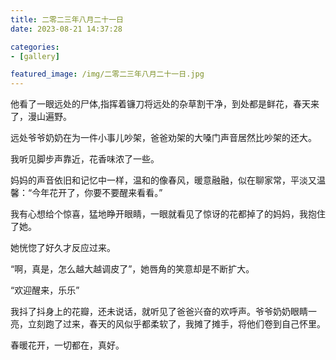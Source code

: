 ```yaml
---
title: 二零二三年八月二十一日
date: 2023-08-21 14:37:28

categories:
- [gallery]

featured_image: /img/二零二三年八月二十一日.jpg
---
```


他看了一眼远处的尸体,指挥着镰刀将远处的杂草割干净，到处都是鲜花，春天来了，漫山遍野。

远处爷爷奶奶在为一件小事儿吵架，爸爸劝架的大嗓门声音居然比吵架的还大。

我听见脚步声靠近，花香味浓了一些。

妈妈的声音依旧和记忆中一样，温和的像春风，暖意融融，似在聊家常，平淡又温馨：“今年花开了，你要不要醒来看看。”

我有心想给个惊喜，猛地睁开眼睛，一眼就看见了惊讶的花都掉了的妈妈，我抱住了她。

她恍惚了好久才反应过来。

“啊，真是，怎么越大越调皮了”，她唇角的笑意却是不断扩大。

“欢迎醒来，乐乐”

我抖了抖身上的花瓣，还未说话，就听见了爸爸兴奋的欢呼声。爷爷奶奶眼睛一亮，立刻跑了过来，春天的风似乎都柔软了，我摊了摊手，将他们卷到自己怀里。

春暖花开，一切都在，真好。